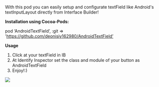 With this pod you can easily setup and configurate textField like Android's textInputLayout directly from Interface Builder!

<b>Installation using Cocoa-Pods: </b>

pod ‘AndroidTextField’, :git => 'https://github.com/deonisiy162980/AndroidTextField’

<b>Usage</b>

1) Click at your textField in IB
2) At Identify Inspector set the class and module of your button as AndroidTextField
3) Enjoy!:)


![](http://i075.radikal.ru/1705/d2/a6f458dff4c7.png)
